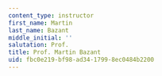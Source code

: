 ```yaml
---
content_type: instructor
first_name: Martin
last_name: Bazant
middle_initial: ''
salutation: Prof.
title: Prof. Martin Bazant
uid: fbc0e219-bf98-ad34-1799-8ec0484b2200
---
```

